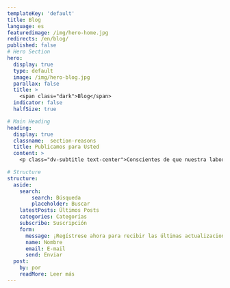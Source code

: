 ```yaml
---
templateKey: 'default'
title: Blog
language: es
featuredimage: /img/hero-home.jpg
redirects: /en/blog/
published: false
# Hero Section
hero:
  display: true
  type: default
  image: /img/hero-blog.jpg
  parallax: false
  title: >
    <span class="dark">Blog</span>
  indicator: false
  halfSize: true

# Main Heading
heading:
  display: true
  classname:  section-reasons
  title: Publicamos para Usted
  content: >
    <p class="dv-subtitle text-center">Conscientes de que nuestra labor debe ir siempre mas allá del sillón dental, nos esmeramos en difundir contenido útil y relevante que le genere valor, interés, conocimiento y un alto grado de compromiso con su salud general.</p>

# Structure
structure:
  aside:
    search: 
        search: Búsqueda
        placeholder: Buscar
    latestPosts: Últimos Posts
    categories: Categorías
    subscribe: Suscripción
    form:
      message: ¡Regístrese ahora para recibir las últimas actualizaciones en su correo!
      name: Nombre
      email: E-mail
      send: Enviar
  post:
    by: por
    readMore: Leer más
---
```

